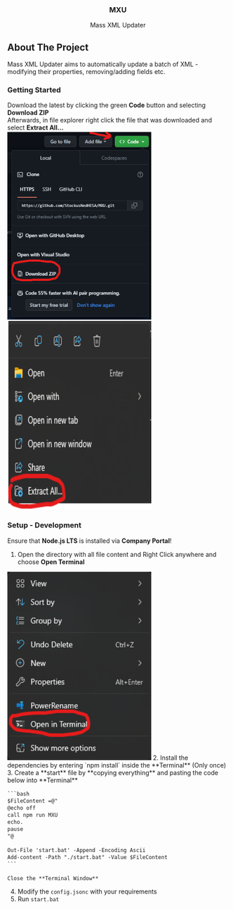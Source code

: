 <div align="center">
  <h3 align="center">MXU</h3>
  <p align="center">
    Mass XML Updater
  </p>
</div>

## About The Project

Mass XML Updater aims to automatically update a batch of XML - modifying their properties, removing/adding fields etc.

### Getting Started

Download the latest by clicking the green **Code** button and selecting **Download ZIP**\
Afterwards, in file explorer right click the file that was downloaded and select **Extract All...**\
<img src="assets/1.png" width="328" height="428">
<img src="assets/2.png" width="328" height="428">

### Setup - Development

Ensure that **Node.js LTS** is installed via **Company Portal**!

1. Open the directory with all file content and Right Click anywhere and choose **Open Terminal**
<img src="assets/3.png" width="328" height="428">
2. Install the dependencies by entering `npm install` inside the **Terminal** (Only once)
3. Create a **start** file by **copying everything** and pasting the code below into **Terminal**

    ```bash
    $FileContent =@"
    @echo off
    call npm run MXU
    echo.
    pause
    "@

    Out-File 'start.bat' -Append -Encoding Ascii
    Add-content -Path "./start.bat" -Value $FileContent
    ```

    Close the **Terminal Window**

4. Modify the `config.jsonc` with your requirements
5. Run `start.bat`
